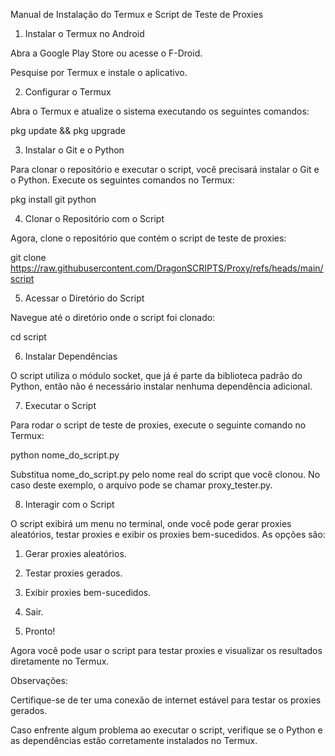 Manual de Instalação do Termux e Script de Teste de Proxies

1. Instalar o Termux no Android

Abra a Google Play Store ou acesse o F-Droid.

Pesquise por Termux e instale o aplicativo.


2. Configurar o Termux

Abra o Termux e atualize o sistema executando os seguintes comandos:

pkg update && pkg upgrade


3. Instalar o Git e o Python

Para clonar o repositório e executar o script, você precisará instalar o Git e o Python. Execute os seguintes comandos no Termux:

pkg install git python


4. Clonar o Repositório com o Script

Agora, clone o repositório que contém o script de teste de proxies:

git clone https://raw.githubusercontent.com/DragonSCRIPTS/Proxy/refs/heads/main/script


5. Acessar o Diretório do Script

Navegue até o diretório onde o script foi clonado:

cd script


6. Instalar Dependências

O script utiliza o módulo socket, que já é parte da biblioteca padrão do Python, então não é necessário instalar nenhuma dependência adicional.


7. Executar o Script

Para rodar o script de teste de proxies, execute o seguinte comando no Termux:

python nome_do_script.py

Substitua nome_do_script.py pelo nome real do script que você clonou. No caso deste exemplo, o arquivo pode se chamar proxy_tester.py.


8. Interagir com o Script

O script exibirá um menu no terminal, onde você pode gerar proxies aleatórios, testar proxies e exibir os proxies bem-sucedidos. As opções são:

1. Gerar proxies aleatórios.


2. Testar proxies gerados.


3. Exibir proxies bem-sucedidos.


4. Sair.




9. Pronto!

Agora você pode usar o script para testar proxies e visualizar os resultados diretamente no Termux.


Observações:

Certifique-se de ter uma conexão de internet estável para testar os proxies gerados.

Caso enfrente algum problema ao executar o script, verifique se o Python e as dependências estão corretamente instalados no Termux.
